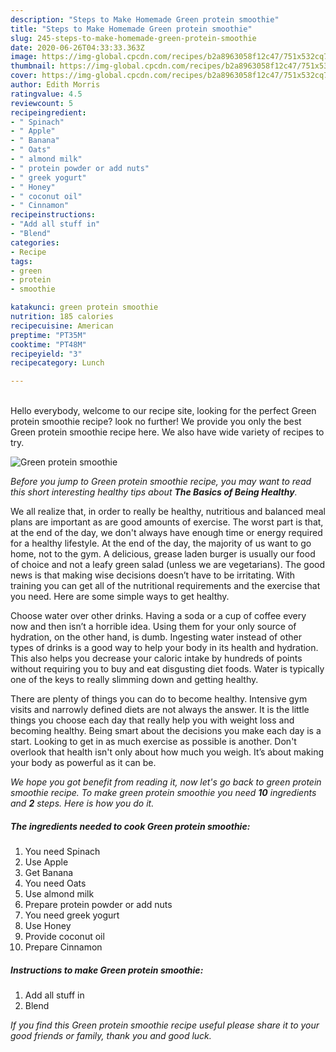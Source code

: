 ```yaml
---
description: "Steps to Make Homemade Green protein smoothie"
title: "Steps to Make Homemade Green protein smoothie"
slug: 245-steps-to-make-homemade-green-protein-smoothie
date: 2020-06-26T04:33:33.363Z
image: https://img-global.cpcdn.com/recipes/b2a8963058f12c47/751x532cq70/green-protein-smoothie-recipe-main-photo.jpg
thumbnail: https://img-global.cpcdn.com/recipes/b2a8963058f12c47/751x532cq70/green-protein-smoothie-recipe-main-photo.jpg
cover: https://img-global.cpcdn.com/recipes/b2a8963058f12c47/751x532cq70/green-protein-smoothie-recipe-main-photo.jpg
author: Edith Morris
ratingvalue: 4.5
reviewcount: 5
recipeingredient:
- " Spinach"
- " Apple"
- " Banana"
- " Oats"
- " almond milk"
- " protein powder or add nuts"
- " greek yogurt"
- " Honey"
- " coconut oil"
- " Cinnamon"
recipeinstructions:
- "Add all stuff in"
- "Blend"
categories:
- Recipe
tags:
- green
- protein
- smoothie

katakunci: green protein smoothie 
nutrition: 185 calories
recipecuisine: American
preptime: "PT35M"
cooktime: "PT48M"
recipeyield: "3"
recipecategory: Lunch

---
```

<br>
Hello everybody, welcome to our recipe site, looking for the perfect Green protein smoothie recipe? look no further! We provide you only the best Green protein smoothie recipe here. We also have wide variety of recipes to try.
<br>


![Green protein smoothie](https://img-global.cpcdn.com/recipes/b2a8963058f12c47/751x532cq70/green-protein-smoothie-recipe-main-photo.jpg)

<i>Before you jump to Green protein smoothie recipe, you may want to read this short interesting healthy tips about <strong>The Basics of Being Healthy</strong>.</i>

We all realize that, in order to really be healthy, nutritious and balanced meal plans are important as are good amounts of exercise. The worst part is that, at the end of the day, we don't always have enough time or energy required for a healthy lifestyle. At the end of the day, the majority of us want to go home, not to the gym. A delicious, grease laden burger is usually our food of choice and not a leafy green salad (unless we are vegetarians). The good news is that making wise decisions doesn’t have to be irritating. With training you can get all of the nutritional requirements and the exercise that you need. Here are some simple ways to get healthy.

Choose water over other drinks. Having a soda or a cup of coffee every now and then isn’t a horrible idea. Using them for your only source of hydration, on the other hand, is dumb. Ingesting water instead of other types of drinks is a good way to help your body in its health and hydration. This also helps you decrease your caloric intake by hundreds of points without requiring you to buy and eat disgusting diet foods. Water is typically one of the keys to really slimming down and getting healthy.

There are plenty of things you can do to become healthy. Intensive gym visits and narrowly defined diets are not always the answer. It is the little things you choose each day that really help you with weight loss and becoming healthy. Being smart about the decisions you make each day is a start. Looking to get in as much exercise as possible is another. Don't overlook that health isn't only about how much you weigh. It’s about making your body as powerful as it can be. 


<i>We hope you got benefit from reading it, now let's go back to green protein smoothie recipe. To make green protein smoothie you need <strong>10</strong> ingredients and <strong>2</strong> steps. Here is how you do it.
</i>

##### The ingredients needed to cook Green protein smoothie:

1. You need  Spinach
1. Use  Apple
1. Get  Banana
1. You need  Oats
1. Use  almond milk
1. Prepare  protein powder or add nuts
1. You need  greek yogurt
1. Use  Honey
1. Provide  coconut oil
1. Prepare  Cinnamon


##### Instructions to make Green protein smoothie:

1. Add all stuff in
1. Blend


<i>If you find this Green protein smoothie recipe useful please share it to your good friends or family, thank you and good luck.</i>
